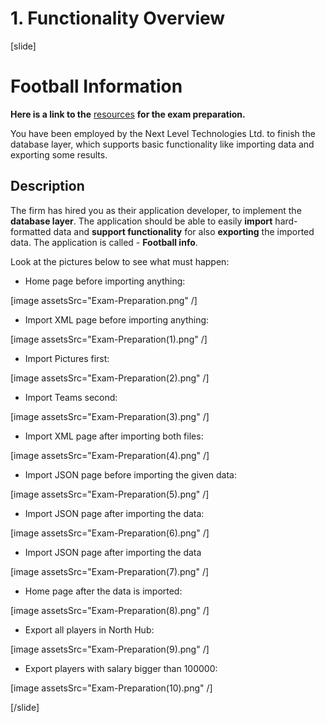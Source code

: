 # 1. Functionality Overview

[slide]

# Football Information

**Here is a link to the** [resources](https://videos.softuni.org/resources/java/Java-ORM-And-Spring-Data/10-Spring-ORM-Exam-Preparation.zip) **for the exam preparation.**

You have been employed by the Next Level Technologies Ltd. to finish the database layer, which supports basic functionality like importing data and exporting some results.

## Description

The firm has hired you as their application developer, to implement the **database layer**. The application should be able to easily **import** hard-formatted data and **support functionality** for also **exporting** the imported data. The application is called - **Football info**.

Look at the pictures below to see what must happen:

 - Home page before importing anything:

 [image assetsSrc="Exam-Preparation.png" /]

- Import XML page before importing anything:

 [image assetsSrc="Exam-Preparation(1).png" /]

- Import Pictures first:

 [image assetsSrc="Exam-Preparation(2).png" /]

- Import Teams second:

 [image assetsSrc="Exam-Preparation(3).png" /]

- Import XML page after importing both files:

 [image assetsSrc="Exam-Preparation(4).png" /]


- Import JSON page before importing the given data:

 [image assetsSrc="Exam-Preparation(5).png" /]


- Import JSON page after importing the data:

 [image assetsSrc="Exam-Preparation(6).png" /]

- Import JSON page after importing the data

 [image assetsSrc="Exam-Preparation(7).png" /]

- Home page after the data is imported:

 [image assetsSrc="Exam-Preparation(8).png" /]

- Export all players in North Hub:

 [image assetsSrc="Exam-Preparation(9).png" /]

- Export players with salary bigger than 100000:

 [image assetsSrc="Exam-Preparation(10).png" /]

[/slide]
